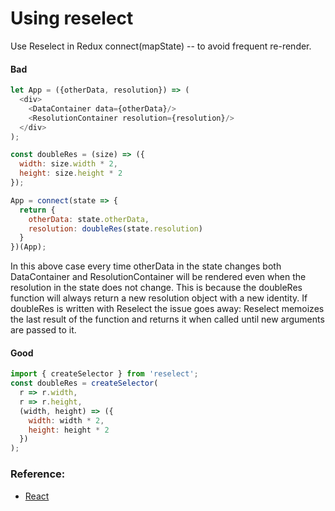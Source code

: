 # Using reselect
Use Reselect in Redux connect(mapState) -- to avoid frequent re-render.

#### Bad
```javascript
let App = ({otherData, resolution}) => (
  <div>
    <DataContainer data={otherData}/>
    <ResolutionContainer resolution={resolution}/>
  </div>
);

const doubleRes = (size) => ({
  width: size.width * 2,
  height: size.height * 2
});

App = connect(state => {
  return {
    otherData: state.otherData,
    resolution: doubleRes(state.resolution)
  }
})(App);
```
In this above case every time otherData in the state changes both DataContainer and ResolutionContainer
will be rendered even when the resolution in the state does not change.
This is because the doubleRes function will always return a new resolution object with a new identity.
If doubleRes is written with Reselect the issue goes away:
Reselect memoizes the last result of the function and returns it when called until new arguments are passed to it.

#### Good
```javascript
import { createSelector } from 'reselect';
const doubleRes = createSelector(
  r => r.width,
  r => r.height,
  (width, height) => ({
    width: width * 2,
    height: height * 2
  })
);
```
### Reference:
- [React](https://medium.com/@esamatti/react-js-pure-render-performance-anti-pattern-fb88c101332f#.cz2ypc2ob)
